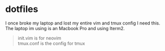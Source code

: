 # dotfiles
I once broke my laptop and lost my entire vim and tmux config I need this.  <br />
The laptop im using is an Macbook Pro and using Iterm2. <br />
> init.vim is for neovim <br />
> tmux.conf is the config for tmux <br />

